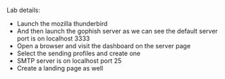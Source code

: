 Lab details: 

- Launch the mozilla thunderbird 
- And then launch the gophish server as we can see the default server port is on localhost 3333
- Open a browser and visit the dashboard on the server page
- Select the sending profiles and create one
- SMTP server is on localhost port 25
- Create a landing page as well